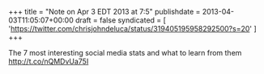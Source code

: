 +++
title = "Note on Apr 3 EDT 2013 at 7:5"
publishdate = 2013-04-03T11:05:07+00:00
draft = false
syndicated = [ 'https://twitter.com/chrisjohndeluca/status/319405195958292500?s=20' ]
+++

The 7 most interesting social media stats and what to learn from them http://t.co/nQMDvUa75I
